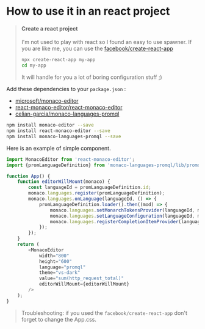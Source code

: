 # How to use it in an react project

> #### Create a react project
> I'm not used to play with react so I found an easy to use spawner. 
> If you are like me, you can use the [facebook/create-react-app](https://github.com/facebook/create-react-app)
> ```bash
> npx create-react-app my-app
> cd my-app
> ```
> It will handle for you a lot of boring configuration stuff ;)

Add these dependencies to your ``package.json`` :
- [microsoft/monaco-editor](https://github.com/microsoft/monaco-editor)
- [react-monaco-editor/react-monaco-editor](https://github.com/react-monaco-editor/react-monaco-editor)
- [celian-garcia/monaco-languages-promql](https://github.com/celian-garcia/monaco-languages-promql)

```bash
npm install monaco-editor --save
npm install react-monaco-editor --save
npm install monaco-languages-promql --save
```

Here is an example of simple component.

```javascript
import MonacoEditor from 'react-monaco-editor';
import {promLanguageDefinition} from 'monaco-languages-promql/lib/promql/promql.contribution';

function App() {
	function editorWillMount(monaco) {
		const languageId = promLanguageDefinition.id;
		monaco.languages.register(promLanguageDefinition);
		monaco.languages.onLanguage(languageId, () => {
			promLanguageDefinition.loader().then((mod) => {
				monaco.languages.setMonarchTokensProvider(languageId, mod.language);
				monaco.languages.setLanguageConfiguration(languageId, mod.languageConfiguration);
				monaco.languages.registerCompletionItemProvider(languageId, mod.completionItemProvider);
			});
		});
	}
	return (
		<MonacoEditor
			width="800"
			height="600"
			language="promql"
			theme="vs-dark"
			value="sum(http_request_total)"
			editorWillMount={editorWillMount}
		/>
	);
}
```

> Troubleshooting: if you used the ``facebook/create-react-app`` don't forget to change the App.css.
